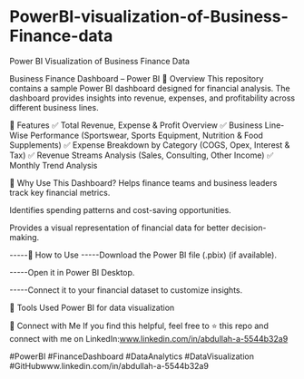 # PowerBI-visualization-of-Business-Finance-data
Power BI Visualization of Business Finance Data

 Business Finance Dashboard – Power BI
🔹 Overview
This repository contains a sample Power BI dashboard designed for financial analysis. The dashboard provides insights into revenue, expenses, and profitability across different business lines.

🔹 Features
✅ Total Revenue, Expense & Profit Overview
✅ Business Line-Wise Performance (Sportswear, Sports Equipment, Nutrition & Food Supplements)
✅ Expense Breakdown by Category (COGS, Opex, Interest & Tax)
✅ Revenue Streams Analysis (Sales, Consulting, Other Income)
✅ Monthly Trend Analysis

🔹 Why Use This Dashboard?
Helps finance teams and business leaders track key financial metrics.

Identifies spending patterns and cost-saving opportunities.

Provides a visual representation of financial data for better decision-making.

-----🔹 How to Use
-----Download the Power BI file (.pbix) (if available).

-----Open it in Power BI Desktop.

-----Connect it to your financial dataset to customize insights.

🔹 Tools Used
Power BI for data visualization

🔹 Connect with Me
If you find this helpful, feel free to ⭐ this repo and connect with me on
LinkedIn:www.linkedin.com/in/abdullah-a-5544b32a9

 #PowerBI #FinanceDashboard #DataAnalytics #DataVisualization #GitHubwww.linkedin.com/in/abdullah-a-5544b32a9
